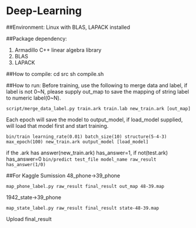 Deep-Learning
========================

##Environment:
Linux with BLAS, LAPACK installed



##Package dependency:
1. Armadillo C++ linear algebra library
2. BLAS
3. LAPACK



##How to compile:
cd src
sh compile.sh



##How to run:
Before training, use the following to merge data and label, if label is not
0~N, please supply out_map to save the mapping of  string label to numeric
label(0~N).

`script/merge_data_label.py train.ark train.lab new_train.ark [out_map]`

Each epoch will save the model to output_model, if load_model supplied, will
load that model first and start training.

`bin/train learning_rate(0.01) batch_size(10) structure(5-4-3) max_epoch(100) new_train.ark output_model [load_model]`

if the .ark has answer(new_train.ark) has_answer=1, if not(test.ark)
has_answer=0
`bin/predict test_file model_name raw_result has_answer(1/0)`


##For Kaggle Sumission
48_phone->39_phone  

`map_phone_label.py raw_result final_result out_map 48-39.map`

1942_state->39_phone

`map_state_label.py raw_result final_result state-48-39.map`

Upload final_result
